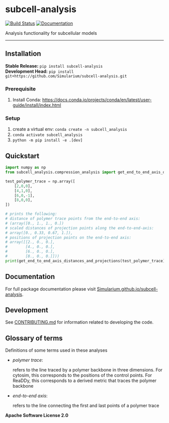 # subcell-analysis

[![Build Status](https://github.com/Simularium/subcell-analysis/workflows/CI/badge.svg)](https://github.com/Simularium/subcell-analysis/actions)
[![Documentation](https://github.com/Simularium/subcell-analysis/workflows/Documentation/badge.svg)](https://Simularium.github.io/subcell-analysis)

Analysis functionality for subcellular models

---

## Installation

**Stable Release:** `pip install subcell-analysis`<br>
**Development Head:** `pip install git+https://github.com/Simularium/subcell-analysis.git`

### Prerequisite 

1. Install Conda: https://docs.conda.io/projects/conda/en/latest/user-guide/install/index.html

### Setup 
1. create a virtual env: `conda create -n subcell_analysis`
2. `conda activate subcell_analysis`
3. `python -m pip install -e .[dev]`

## Quickstart

```python
import numpy as np
from subcell_analysis.compression_analysis import get_end_to_end_axis_distances_and_projections

test_polymer_trace = np.array([
    [2,0,0],
    [4,1,0],
    [6,0,-1],
    [8,0,0],
])

# prints the following:
# distance of polymer trace points from the end-to-end axis:
# (array([0., 1., 1., 0.])
# scaled distances of projection points along the end-to-end-axis:
# array([0., 0.33, 0.67, 1.]),
# positions of projection points on the end-to-end axis:
# array([[2., 0., 0.],
#        [4., 0., 0.],
#        [6., 0., 0.],
#        [8., 0., 0.]]))
print(get_end_to_end_axis_distances_and_projections(test_polymer_trace))
```

## Documentation

For full package documentation please visit [Simularium.github.io/subcell-analysis](https://Simularium.github.io/subcell-analysis).

## Development

See [CONTRIBUTING.md](CONTRIBUTING.md) for information related to developing the code.

## Glossary of terms
Definitions of some terms used in these analyses
* *polymer trace*:

    refers to the line traced by a polymer backbone in three dimensions. For cytosim, this corresponds to the positions of the control points. For ReaDDy, this corresponds to a derived metric that traces the polymer backbone

* *end-to-end axis*:

    refers to the line connecting the first and last points of a polymer trace

**Apache Software License 2.0**
